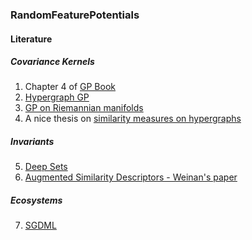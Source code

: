 ### RandomFeaturePotentials

#### Literature

##### Covariance Kernels
1. Chapter 4 of [GP Book](https://gaussianprocess.org/gpml/chapters/RW.pdf)
2. [Hypergraph GP](https://arxiv.org/abs/2106.01982)
3. [GP on Riemannian manifolds](https://arxiv.org/abs/2006.10160)
4. A nice thesis on [similarity measures on hypergraphs](https://we.vub.ac.be/sites/default/files/Thesis_Filip_Moons.pdf)

##### Invariants
5. [Deep Sets](https://arxiv.org/abs/1703.06114)
6. [Augmented Similarity Descriptors - Weinan's paper](https://arxiv.org/abs/1805.09003)
  
##### Ecosystems
7. [SGDML](www.sgdml.org) 
